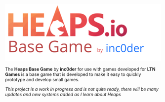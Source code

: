 ![heaps-io-base-game](./res/img/heaps-base-game.png)

The **Heaps Base Game** by **inc0der** for use with games developed for **LTN Games** is a base game that is developed to make it easy to quickly prototype and develop small games.

*This project is a work in progress and is not quite ready, there will be many updates and new systems added as I learn about Heaps*
